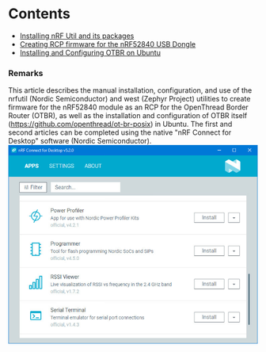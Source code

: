 
# Contents
- [Installing nRF Util and its packages](01_nrfutil.md)  
- [Creating RCP firmware for the nRF52840 USB Dongle](02_firmware.md)  
- [Installing and Configuring OTBR on Ubuntu](03_otbr.md)  
    
### Remarks
This article describes the manual installation, configuration, and use of the nrfutil (Nordic Semiconductor) and west (Zephyr Project) utilities to create firmware for the nRF52840 module as an RCP for the OpenThread Border Router (OTBR), as well as the installation and configuration of OTBR itself (https://github.com/openthread/ot-br-posix) in Ubuntu. The first and second articles can be completed using the native "nRF Connect for Desktop" software (Nordic Semiconductor).  
![](images/nrfconnect-5.2.0.jpg)  


